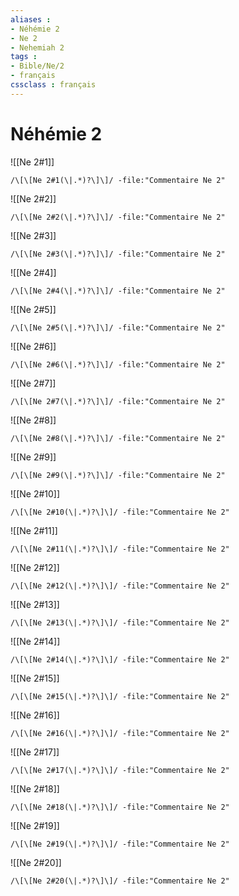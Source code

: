 ```yaml
---
aliases : 
- Néhémie 2
- Ne 2
- Nehemiah 2
tags : 
- Bible/Ne/2
- français
cssclass : français
---
```


# Néhémie 2

![[Ne 2#1]]

```query
/\[\[Ne 2#1(\|.*)?\]\]/ -file:"Commentaire Ne 2"
```

![[Ne 2#2]]

```query
/\[\[Ne 2#2(\|.*)?\]\]/ -file:"Commentaire Ne 2"
```

![[Ne 2#3]]

```query
/\[\[Ne 2#3(\|.*)?\]\]/ -file:"Commentaire Ne 2"
```

![[Ne 2#4]]

```query
/\[\[Ne 2#4(\|.*)?\]\]/ -file:"Commentaire Ne 2"
```

![[Ne 2#5]]

```query
/\[\[Ne 2#5(\|.*)?\]\]/ -file:"Commentaire Ne 2"
```

![[Ne 2#6]]

```query
/\[\[Ne 2#6(\|.*)?\]\]/ -file:"Commentaire Ne 2"
```

![[Ne 2#7]]

```query
/\[\[Ne 2#7(\|.*)?\]\]/ -file:"Commentaire Ne 2"
```

![[Ne 2#8]]

```query
/\[\[Ne 2#8(\|.*)?\]\]/ -file:"Commentaire Ne 2"
```

![[Ne 2#9]]

```query
/\[\[Ne 2#9(\|.*)?\]\]/ -file:"Commentaire Ne 2"
```

![[Ne 2#10]]

```query
/\[\[Ne 2#10(\|.*)?\]\]/ -file:"Commentaire Ne 2"
```

![[Ne 2#11]]

```query
/\[\[Ne 2#11(\|.*)?\]\]/ -file:"Commentaire Ne 2"
```

![[Ne 2#12]]

```query
/\[\[Ne 2#12(\|.*)?\]\]/ -file:"Commentaire Ne 2"
```

![[Ne 2#13]]

```query
/\[\[Ne 2#13(\|.*)?\]\]/ -file:"Commentaire Ne 2"
```

![[Ne 2#14]]

```query
/\[\[Ne 2#14(\|.*)?\]\]/ -file:"Commentaire Ne 2"
```

![[Ne 2#15]]

```query
/\[\[Ne 2#15(\|.*)?\]\]/ -file:"Commentaire Ne 2"
```

![[Ne 2#16]]

```query
/\[\[Ne 2#16(\|.*)?\]\]/ -file:"Commentaire Ne 2"
```

![[Ne 2#17]]

```query
/\[\[Ne 2#17(\|.*)?\]\]/ -file:"Commentaire Ne 2"
```

![[Ne 2#18]]

```query
/\[\[Ne 2#18(\|.*)?\]\]/ -file:"Commentaire Ne 2"
```

![[Ne 2#19]]

```query
/\[\[Ne 2#19(\|.*)?\]\]/ -file:"Commentaire Ne 2"
```

![[Ne 2#20]]

```query
/\[\[Ne 2#20(\|.*)?\]\]/ -file:"Commentaire Ne 2"
```

